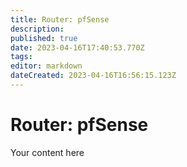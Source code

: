 ```yaml
---
title: Router: pfSense
description: 
published: true
date: 2023-04-16T17:40:53.770Z
tags: 
editor: markdown
dateCreated: 2023-04-16T16:56:15.123Z
---
```


# Router: pfSense
Your content here